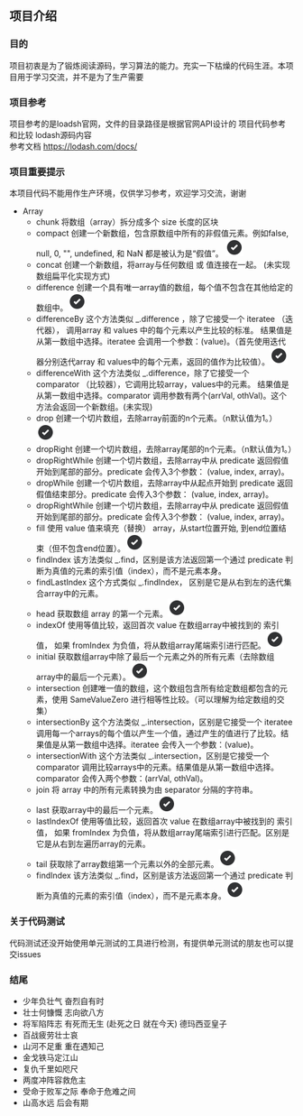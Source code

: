 ## 项目介绍

### 目的
项目初衷是为了锻炼阅读源码，学习算法的能力。充实一下枯燥的代码生涯。本项目用于学习交流，并不是为了生产需要

### 项目参考
项目参考的是loadsh官网，文件的目录路径是根据官网API设计的
项目代码参考和比较 lodash源码内容  
参考文档 <https://lodash.com/docs/>

### 项目重要提示
本项目代码不能用作生产环境，仅供学习参考，欢迎学习交流，谢谢


- Array
    - chunk 将数组（array）拆分成多个 size 长度的区块
	- compact 创建一个新数组，包含原数组中所有的非假值元素。例如false, null, 0, "", undefined, 和 NaN 都是被认为是“假值”。 ![](/static/img/check.png)
	- concat 创建一个新数组，将array与任何数组 或 值连接在一起。 (未实现 数组扁平化实现方式)
	- difference 创建一个具有唯一array值的数组，每个值不包含在其他给定的数组中。![](/static/img/check.png)
	- differenceBy 这个方法类似 _.difference ，除了它接受一个 iteratee （迭代器）， 调用array 和 values 中的每个元素以产生比较的标准。 结果值是从第一数组中选择。iteratee 会调用一个参数：(value)。（首先使用迭代器分别迭代array 和 values中的每个元素，返回的值作为比较值）。![](/static/img/check.png)
	- differenceWith 这个方法类似 _.difference，除了它接受一个 comparator （比较器），它调用比较array，values中的元素。 结果值是从第一数组中选择。comparator 调用参数有两个(arrVal, othVal)。这个方法会返回一个新数组。(未实现)
	- drop 创建一个切片数组，去除array前面的n个元素。（n默认值为1。）![](/static/img/check.png)
	- dropRight 创建一个切片数组，去除array尾部的n个元素。（n默认值为1。）
	- dropRightWhile 创建一个切片数组，去除array中从 predicate 返回假值开始到尾部的部分。predicate 会传入3个参数： (value, index, array)。
	- dropWhile 创建一个切片数组，去除array中从起点开始到 predicate 返回假值结束部分。predicate 会传入3个参数： (value, index, array)。
	- dropRightWhile 创建一个切片数组，去除array中从 predicate 返回假值开始到尾部的部分。predicate 会传入3个参数： (value, index, array)。
	- fill 使用 value 值来填充（替换） array，从start位置开始, 到end位置结束（但不包含end位置）。![](/static/img/check.png)
	- findIndex 该方法类似 _.find，区别是该方法返回第一个通过 predicate 判断为真值的元素的索引值（index），而不是元素本身。
	- findLastIndex 这个方式类似 _.findIndex， 区别是它是从右到左的迭代集合array中的元素。
	- head 获取数组 array 的第一个元素。![](/static/img/check.png)
	- indexOf 使用等值比较，返回首次 value 在数组array中被找到的 索引值， 如果 fromIndex 为负值，将从数组array尾端索引进行匹配。![](/static/img/check.png)
	- initial 获取数组array中除了最后一个元素之外的所有元素（去除数组array中的最后一个元素）。![](/static/img/check.png)
	- intersection 创建唯一值的数组，这个数组包含所有给定数组都包含的元素，使用 SameValueZero 进行相等性比较。（可以理解为给定数组的交集）
	- intersectionBy 这个方法类似 _.intersection，区别是它接受一个 iteratee 调用每一个arrays的每个值以产生一个值，通过产生的值进行了比较。结果值是从第一数组中选择。iteratee 会传入一个参数：(value)。
	- intersectionWith 这个方法类似 _.intersection，区别是它接受一个 comparator 调用比较arrays中的元素。结果值是从第一数组中选择。comparator 会传入两个参数：(arrVal, othVal)。
	- join 将 array 中的所有元素转换为由 separator 分隔的字符串。
	- last 获取array中的最后一个元素。![](/static/img/check.png)
	- lastIndexOf 使用等值比较，返回首次 value 在数组array中被找到的 索引值， 如果 fromIndex 为负值，将从数组array尾端索引进行匹配。区别是它是从右到左遍历array的元素。
	- tail 获取除了array数组第一个元素以外的全部元素。![](/static/img/check.png)
	- findIndex 该方法类似 _.find，区别是该方法返回第一个通过 predicate 判断为真值的元素的索引值（index），而不是元素本身。![](/static/img/check.png)


### 关于代码测试
代码测试还没开始使用单元测试的工具进行检测，有提供单元测试的朋友也可以提交issues

### 结尾
- 少年负壮气 奋烈自有时
- 壮士何慷慨 志向欲八方
- 将军陷阵志 有死而无生 (赴死之日 就在今天) 德玛西亚皇子
- 百战疲劳壮士哀
- 山河不足重 重在遇知己
- 金戈铁马定江山
- 复仇千里如咫尺
- 两度冲阵容救危主
- 受命于败军之际 奉命于危难之间
- 山高水远 后会有期
